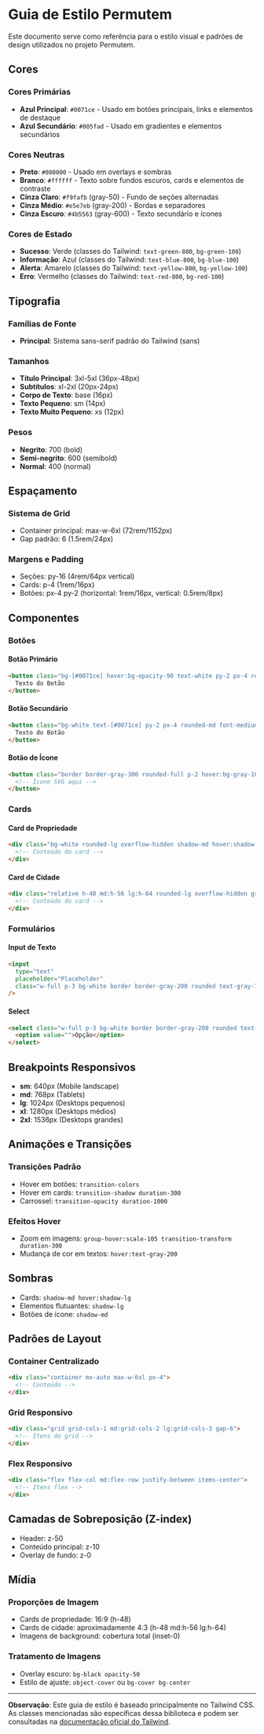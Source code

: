# Guia de Estilo Permutem

Este documento serve como referência para o estilo visual e padrões de design utilizados no projeto Permutem.

## Cores

### Cores Primárias
- **Azul Principal**: `#0071ce` - Usado em botões principais, links e elementos de destaque
- **Azul Secundário**: `#005fad` - Usado em gradientes e elementos secundários

### Cores Neutras
- **Preto**: `#000000` - Usado em overlays e sombras
- **Branco**: `#ffffff` - Texto sobre fundos escuros, cards e elementos de contraste
- **Cinza Claro**: `#f9fafb` (gray-50) - Fundo de seções alternadas
- **Cinza Médio**: `#e5e7eb` (gray-200) - Bordas e separadores
- **Cinza Escuro**: `#4b5563` (gray-600) - Texto secundário e ícones

### Cores de Estado
- **Sucesso**: Verde (classes do Tailwind: `text-green-800`, `bg-green-100`)
- **Informação**: Azul (classes do Tailwind: `text-blue-800`, `bg-blue-100`)
- **Alerta**: Amarelo (classes do Tailwind: `text-yellow-800`, `bg-yellow-100`)
- **Erro**: Vermelho (classes do Tailwind: `text-red-800`, `bg-red-100`)

## Tipografia

### Famílias de Fonte
- **Principal**: Sistema sans-serif padrão do Tailwind (sans)

### Tamanhos
- **Título Principal**: 3xl-5xl (36px-48px)
- **Subtítulos**: xl-2xl (20px-24px)
- **Corpo de Texto**: base (16px)
- **Texto Pequeno**: sm (14px)
- **Texto Muito Pequeno**: xs (12px)

### Pesos
- **Negrito**: 700 (bold)
- **Semi-negrito**: 600 (semibold)
- **Normal**: 400 (normal)

## Espaçamento

### Sistema de Grid
- Container principal: max-w-6xl (72rem/1152px)
- Gap padrão: 6 (1.5rem/24px)

### Margens e Padding
- Seções: py-16 (4rem/64px vertical)
- Cards: p-4 (1rem/16px)
- Botões: px-4 py-2 (horizontal: 1rem/16px, vertical: 0.5rem/8px)

## Componentes

### Botões

#### Botão Primário
```html
<button class="bg-[#0071ce] hover:bg-opacity-90 text-white py-2 px-4 rounded text-sm font-medium">
  Texto do Botão
</button>
```

#### Botão Secundário
```html
<button class="bg-white text-[#0071ce] py-2 px-4 rounded-md font-medium text-sm hover:bg-gray-100 transition-colors">
  Texto do Botão
</button>
```

#### Botão de Ícone
```html
<button class="border border-gray-300 rounded-full p-2 hover:bg-gray-100 transition-colors">
  <!-- Ícone SVG aqui -->
</button>
```

### Cards

#### Card de Propriedade
```html
<div class="bg-white rounded-lg overflow-hidden shadow-md hover:shadow-lg transition-shadow duration-300">
  <!-- Conteúdo do card -->
</div>
```

#### Card de Cidade
```html
<div class="relative h-48 md:h-56 lg:h-64 rounded-lg overflow-hidden group">
  <!-- Conteúdo do card -->
</div>
```

### Formulários

#### Input de Texto
```html
<input 
  type="text" 
  placeholder="Placeholder" 
  class="w-full p-3 bg-white border border-gray-200 rounded text-gray-700 text-sm focus:outline-none focus:border-[#0071ce]"
/>
```

#### Select
```html
<select class="w-full p-3 bg-white border border-gray-200 rounded text-gray-700 text-sm font-medium focus:outline-none focus:border-[#0071ce]">
  <option value="">Opção</option>
</select>
```

## Breakpoints Responsivos

- **sm**: 640px (Mobile landscape)
- **md**: 768px (Tablets)
- **lg**: 1024px (Desktops pequenos)
- **xl**: 1280px (Desktops médios)
- **2xl**: 1536px (Desktops grandes)

## Animações e Transições

### Transições Padrão
- Hover em botões: `transition-colors`
- Hover em cards: `transition-shadow duration-300`
- Carrossel: `transition-opacity duration-1000`

### Efeitos Hover
- Zoom em imagens: `group-hover:scale-105 transition-transform duration-300`
- Mudança de cor em textos: `hover:text-gray-200`

## Sombras

- Cards: `shadow-md hover:shadow-lg`
- Elementos flutuantes: `shadow-lg`
- Botões de ícone: `shadow-md`

## Padrões de Layout

### Container Centralizado
```html
<div class="container mx-auto max-w-6xl px-4">
  <!-- Conteúdo -->
</div>
```

### Grid Responsivo
```html
<div class="grid grid-cols-1 md:grid-cols-2 lg:grid-cols-3 gap-6">
  <!-- Itens do grid -->
</div>
```

### Flex Responsivo
```html
<div class="flex flex-col md:flex-row justify-between items-center">
  <!-- Itens flex -->
</div>
```

## Camadas de Sobreposição (Z-index)

- Header: z-50
- Conteúdo principal: z-10
- Overlay de fundo: z-0

## Mídia

### Proporções de Imagem
- Cards de propriedade: 16:9 (h-48)
- Cards de cidade: aproximadamente 4:3 (h-48 md:h-56 lg:h-64)
- Imagens de background: cobertura total (inset-0)

### Tratamento de Imagens
- Overlay escuro: `bg-black opacity-50`
- Estilo de ajuste: `object-cover` ou `bg-cover bg-center`

---

**Observação**: Este guia de estilo é baseado principalmente no Tailwind CSS. As classes mencionadas são específicas dessa biblioteca e podem ser consultadas na [documentação oficial do Tailwind](https://tailwindcss.com/docs). 